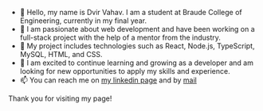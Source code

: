 - 👋 Hello, my name is Dvir Vahav. I am a student at Braude College of Engineering, currently in my final year.
- 👀 I am passionate about web development and have been working on a full-stack project with the help of a mentor from the industry.
- 🌱 My project includes technologies such as React, Node.js, TypeScript, MySQL, HTML, and CSS.
- 💞️ I am excited to continue learning and growing as a developer and am looking for new opportunities to apply my skills and experience.
- 📫 You can reach me on [my linkedin page](https://www.linkedin.com/in/dvir-vahav-219907154/) and by [mail](dvirvah@gmail.com)

<!---
dvirvahav/dvirvahav is a ✨ special ✨ repository because its `README.md` (this file) appears on your GitHub profile.
You can click the Preview link to take a look at your changes.
--->
 

 

Thank you for visiting my page!
